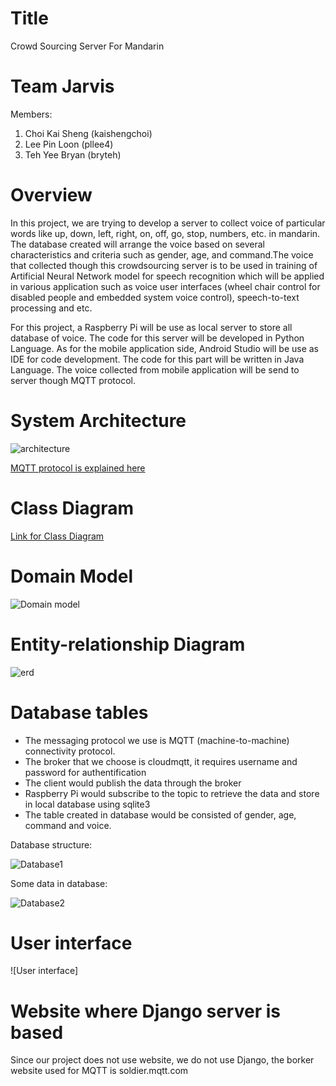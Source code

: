 # Title

Crowd Sourcing Server For Mandarin 

# Team Jarvis

Members:

1. Choi Kai Sheng (kaishengchoi)
2. Lee Pin Loon (pllee4)
3. Teh Yee Bryan (bryteh)

# Overview

  In this project, we are trying to develop a server to collect voice of particular words
like up, down, left, right, on, off, go, stop, numbers, etc. in mandarin. The database 
created will arrange the voice based on several characteristics and criteria such as gender,
age, and command.The voice that collected though this crowdsourcing server is to be used in
training of Artificial Neural Network model for speech recognition which will be applied in
various application such as voice user interfaces (wheel chair control for disabled people and
embedded system voice control), speech-to-text processing and etc.

  For this project, a Raspberry Pi will be use as local server to store all database of voice.
The code for this server will be developed in Python Language. As for the mobile application 
side, Android Studio will be use as IDE for code development. The code for this part will be 
written in Java Language. The voice collected from mobile application will be send to server
though MQTT protocol.

# System Architecture


![architecture](https://user-images.githubusercontent.com/42335542/67276010-5e231380-f4f6-11e9-811c-bdde78474ab4.png)

[MQTT protocol is explained here](https://user-images.githubusercontent.com/42335542/67277334-28cbf500-f4f9-11e9-8b68-f364a8bbd676.png)

# Class Diagram

[Link for Class Diagram](https://github.com/pllee4/Jarvis/blob/master/Class%20diagram.md)

# Domain Model

![Domain model](https://user-images.githubusercontent.com/42335542/67346755-5c973100-f572-11e9-8497-2935be5af4a4.jpg)


# Entity-relationship Diagram

![erd](https://user-images.githubusercontent.com/42335542/67283801-ed382780-f506-11e9-9f85-fec9bdd6e55c.PNG)


# Database tables

* The messaging protocol we use is MQTT (machine-to-machine) connectivity protocol.
* The broker that we choose is cloudmqtt, it requires username and password for authentification
* The client would publish the data through the broker
* Raspberry Pi would subscribe to the topic to retrieve the data and store in local database using sqlite3
* The table created in database would be consisted of gender, age, command and voice.

Database structure: 

![Database1](https://user-images.githubusercontent.com/42335542/67276681-ccb4a100-f4f7-11e9-8ed2-57773956472b.png)

Some data in database:

![Database2](https://user-images.githubusercontent.com/42335542/67276931-464c8f00-f4f8-11e9-952d-74c434a1b4ea.png)

                                              

# User interface

![User interface]


# Website where Django server is based

  Since our project does not use website, we do not use Django, the borker website used for MQTT is soldier.mqtt.com
